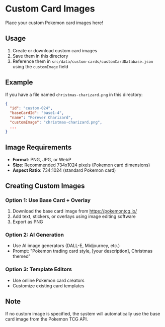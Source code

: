 # Custom Card Images

Place your custom Pokemon card images here!

## Usage

1. Create or download custom card images
2. Save them in this directory
3. Reference them in `src/data/custom-cards/customCardDatabase.json` using the `customImage` field

## Example

If you have a file named `christmas-charizard.png` in this directory:

```json
{
  "id": "custom-024",
  "baseCardId": "base1-4",
  "name": "Forever Charizard",
  "customImage": "christmas-charizard.png",
  ...
}
```

## Image Requirements

- **Format**: PNG, JPG, or WebP
- **Size**: Recommended 734x1024 pixels (Pokemon card dimensions)
- **Aspect Ratio**: 734:1024 (standard Pokemon card)

## Creating Custom Images

### Option 1: Use Base Card + Overlay
1. Download the base card image from https://pokemontcg.io/
2. Add text, stickers, or overlays using image editing software
3. Export as PNG

### Option 2: AI Generation
- Use AI image generators (DALL-E, Midjourney, etc.)
- Prompt: "Pokemon trading card style, [your description], Christmas themed"

### Option 3: Template Editors
- Use online Pokemon card creators
- Customize existing card templates

## Note

If no custom image is specified, the system will automatically use the base card image from the Pokemon TCG API.
